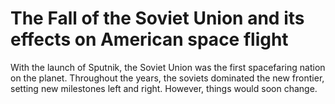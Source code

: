 # The Fall of the Soviet Union and its effects on American space flight

With the launch of Sputnik, the Soviet Union was the first spacefaring nation on the planet. Throughout the years, the soviets dominated the new frontier, setting new milestones left and right. However, things would soon change. 